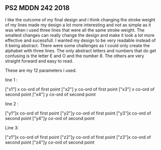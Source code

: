 ## PS2 MDDN 242 2018

I like the outcome of my final design and i think changing the stroke weight of my lines made my design a lot more interesting and not as simple as it was when i used three lines that were all the same stroke weight. The smallest changes can really change the design and make it look a lot more effective and sucessfull. I wanted my design to be very readable instead of it being abstract. There were some challenges as I could only create the alphabet with three lines. The only abstract letters and numbers that do get confusing is the letter E and O and the number 8. The others are very straight forward and easy to read. 

These are my 12 parameters i used. 

line 1 :

["x1"] x co-ord of first point
["x2"] y co-ord of first point
["x3"] x co-ord of second point
["x4"] y co-ord of second point

line 2 :

["y1"]x co-ord of first point
["y2"]y co-ord of first point
["y3"]x co-ord of second point
["y4"]y co-ord of second point

Line 3:

["z1"]x co-ord of first point
["z2"]y co-ord of first point
["z3"]x co-ord of second point
["z4"]y co-ord of second point